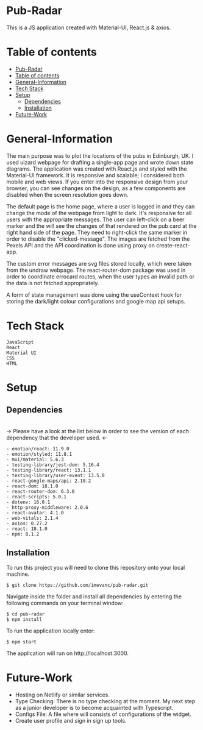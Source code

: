 # Pub-Radar

This is a JS application created with Material-UI, React.js & axios.

# Table of contents
- [Pub-Radar](#pub-radar)
- [Table of contents](#table-of-contents)
- [General-Information <a name="general-information"></a>](#general-information-)
- [Tech Stack <a name="tech-stack"></a>](#tech-stack-)
- [Setup <a name="setup"></a>](#setup-)
  - [Dependencies <a name="dependencies"></a>](#dependencies-)
  - [Installation <a name="Installation"></a>](#installation-)
- [Future-Work <a name="future-work"></a>](#future-work-)

# General-Information <a name="general-information"></a>

The main purpose was to plot the locations of the pubs in Edinburgh, UK. I used uizard webpage for drafting a single-app page and wrote down state diagrams. The application was created with React.js and styled with the Material-UI framework. It is responsive and scalable; I considered both mobile and web views. If you enter into the responsive design from your browser, you can see changes on the design, as a few components are disabled when the screen resolution goes down.

The default page is the home page, where a user is logged in and they can change the mode of the webpage from light to dark. It's responsive for all users with the appropriate messages. The user can left-click on a beer marker and the will see the changes of that rendered on the pub card at the right hand side of the page. They need to right-click the same marker in order to disable the "clicked-message". The images are fetched from the Pexels API and the API coordination is done using proxy on create-react-app. 

The custom error messages are svg files stored locally, which were taken from the undraw webpage. The react-router-dom package was used in order to coordinate errocard routes, when the user types an invalid path or the data is not fetched appropriately.

A form of state management was done using the useContext hook for storing the dark/light colour configurations and google map api setups.

# Tech Stack <a name="tech-stack"></a>

```
JavaScript
React
Material UI
CSS
HTML
```

# Setup <a name="setup"></a>

## Dependencies <a name="dependencies"></a>

<br> -> Please have a look at the list below in order to see the version of each dependency that the developer used. <-

```
- emotion/react: 11.9.0
- emotion/styled: 11.8.1
- mui/material: 5.6.3
- testing-library/jest-dom: 5.16.4
- testing-library/react: 13.1.1
- testing-library/user-event: 13.5.0
- react-google-maps/api: 2.10.2
- react-dom: 18.1.0
- react-router-dom: 6.3.0
- react-scripts: 5.0.1
- dotenv: 16.0.1
- http-proxy-middleware: 2.0.6
- react-avatar: 4.1.0
- web-vitals: 2.1.4
- axios: 0.27.2
- react: 18.1.0
- npm: 8.1.2
```
## Installation <a name="Installation"></a>

To run this project you will need to clone this repository onto your local machine.

```
$ git clone https://github.com/imevanc/pub-radar.git
```

Navigate inside the folder and install all dependencies by entering the following commands on your terminal window:

```
$ cd pub-radar
$ npm install
```

To run the application locally enter:

```
$ npm start
```

The application will run on http://localhost:3000.

# Future-Work <a name="future-work"></a>

- Hosting on Netlify or similar services.
- Type Checking: There is no type checking at the moment. My next step as a junior developer is to become acquainted with Typescript.
- Configs File: A file where will consists of configurations of the widget.
- Create user profile and sign in sign up tools.
